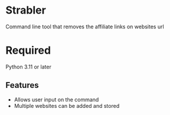 # Strabler
Command line tool that removes the affiliate links on websites url<br>

# Required
Python 3.11 or later <br>

## Features
* Allows user input on the command
* Multiple websites can be added and stored
